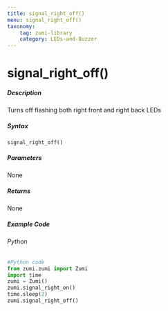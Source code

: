 ```yaml
---
title: signal_right_off()
menu: signal_right_off()
taxonomy:
    tag: zumi-library
    category: LEDs-and-Buzzer
---
```


# signal_right_off()

##### Description
Turns off flashing both right front and right back LEDs

##### Syntax
```signal_right_off()```<br />

##### Parameters
None

##### Returns
None

##### Example Code
###### Python
```python
#Python code
from zumi.zumi import Zumi 
import time
zumi = Zumi()
zumi.signal_right_on()
time.sleep(2)
zumi.signal_right_off()
```